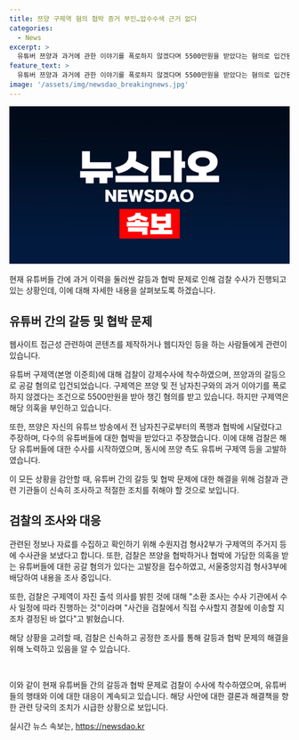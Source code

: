 ```yaml
---
title: 쯔양 구제역 혐의 협박 증거 부인…압수수색 근거 없다
categories:
  - News
excerpt: >
  유튜버 쯔양과 과거에 관한 이야기를 폭로하지 않겠다며 5500만원을 받았다는 혐의로 입건된 유튜버 구제역에 대한 검찰의 강제수사가 시작됐다. 쯔양 측도 구제역과 다른 유튜버들을 검찰에 고발했으며, 협박 혐의와 관련된 수사가 진행 중이다. 구제역은 과거에 쯔양을 협박하지 않았다고 주장하면서 사건에 대한 입장을 밝혔다. 현재 검찰은 수사 일정에 따라 소환 조사를 진행 중이며, 사건을 검찰이 직접 수사할지 경찰에 이송할지는 아직 결정되지 않았다.
feature_text: >
  유튜버 쯔양과 과거에 관한 이야기를 폭로하지 않겠다며 5500만원을 받았다는 혐의로 입건된 유튜버 구제역에 대한 검찰의 강제수사가 시작됐다. 쯔양 측도 구제역과 다른 유튜버들을 검찰에 고발했으며, 협박 혐의와 관련된 수사가 진행 중이다. 구제역은 과거에 쯔양을 협박하지 않았다고 주장하면서 사건에 대한 입장을 밝혔다. 현재 검찰은 수사 일정에 따라 소환 조사를 진행 중이며, 사건을 검찰이 직접 수사할지 경찰에 이송할지는 아직 결정되지 않았다.
image: '/assets/img/newsdao_breakingnews.jpg'
---
```


<p><img src="/assets/img/newsdao_breakingnews.jpg" alt="firstkoreanews 속보" /></p>

<p>현재 유튜버들 간에 과거 이력을 둘러싼 갈등과 협박 문제로 인해 검찰 수사가 진행되고 있는 상황인데, 이에 대해 자세한 내용을 살펴보도록 하겠습니다.</p>

<h2 data-ke-size="size26">유튜버 간의 갈등 및 협박 문제</h2>

<p>웹사이트 접근성 관련하여 콘텐츠를 제작하거나 웹디자인 등을 하는 사람들에게 관련이 있습니다. </p>

<p>유튜버 구제역(본명 이준희)에 대해 검찰이 강제수사에 착수하였으며, 쯔양과의 갈등으로 공갈 혐의로 입건되었습니다. 구제역은 쯔양 및 전 남자친구와의 과거 이야기를 폭로하지 않겠다는 조건으로 5500만원을 받아 챙긴 혐의를 받고 있습니다. 하지만 구제역은 해당 의혹을 부인하고 있습니다.</p>

<p>또한, 쯔양은 자신의 유튜브 방송에서 전 남자친구로부터의 폭행과 협박에 시달렸다고 주장하며, 다수의 유튜버들에 대한 협박을 받았다고 주장했습니다. 이에 대해 검찰은 해당 유튜버들에 대한 수사를 시작하였으며, 동시에 쯔양 측도 유튜버 구제역 등을 고발하였습니다.</p>

<p>이 모든 상황을 감안할 때, 유튜버 간의 갈등 및 협박 문제에 대한 해결을 위해 검찰과 관련 기관들이 신속히 조사하고 적절한 조치를 취해야 할 것으로 보입니다.</p>

<h2 data-ke-size="size26">검찰의 조사와 대응</h2>

<p>관련된 정보나 자료를 수집하고 확인하기 위해 수원지검 형사2부가 구제역의 주거지 등에 수사관을 보냈다고 합니다. 또한, 검찰은 쯔양을 협박하거나 협박에 가담한 의혹을 받는 유튜버들에 대한 공갈 혐의가 있다는 고발장을 접수하였고, 서울중앙지검 형사3부에 배당하여 내용을 조사 중입니다.</p>

<p>또한, 검찰은 구제역이 자진 출석 의사를 밝힌 것에 대해 "소환 조사는 수사 기관에서 수사 일정에 따라 진행하는 것"이라며 "사건을 검찰에서 직접 수사할지 경찰에 이송할 지조차 결정된 바 없다"고 밝혔습니다.</p>

<p>해당 상황을 고려할 때, 검찰은 신속하고 공정한 조사를 통해 갈등과 협박 문제의 해결을 위해 노력하고 있음을 알 수 있습니다.</p>

<p data-ke-size="size16">&nbsp;</p>

<p>이와 같이 현재 유튜버들 간의 갈등과 협박 문제로 검찰이 수사에 착수하였으며, 유튜버들의 행태와 이에 대한 대응이 계속되고 있습니다. 해당 사안에 대한 결론과 해결책을 향한 관련 당국의 조치가 시급한 상황으로 보입니다.</p>
실시간 뉴스 속보는, <a href="https://newsdao.kr" rel="dofollow">https://newsdao.kr</a>


